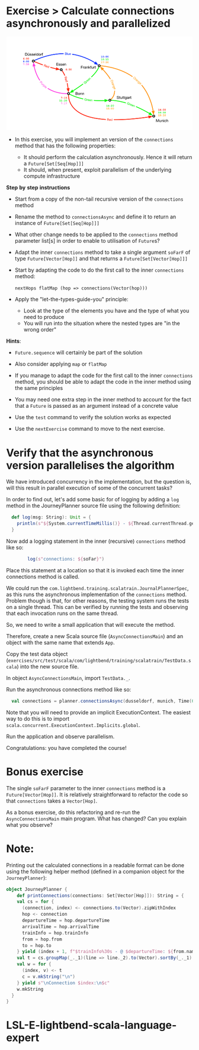 # Exercise > Calculate connections asynchronously and parallelized

![Calculate connections scenario](images/Calculate-connections-scenario.png)

- In this exercise, you will implement an version of the `connections`
  method that has the following properties:

  - It should perform the calculation asynchronously. Hence it will
    return a `Future[Set[Seq[Hop]]]`
  - It should, when present, exploit parallelism of the underlying
    compute infrastructure

**Step** **by** **step** **instructions**

- Start from a copy of the non-tail recursive version of the 
  `connections` method
- Rename the method to `connectionsAsync` and define it to return
  an instance of `Future[Set[Seq[Hop]]]`
- What other change needs to be applied to the `connections` method
  parameter list[s] in order to enable to utilisation of `Future`s?
- Adapt the inner `connections` method to take a single argument `soFarF` 
  of type `Future[Vector[Hop]]` and that returns a `Future[Set[Vector[Hop]]]`

- Start by adapting the code to do the first call to the inner
  `connections` method:
  
     `nextHops flatMap (hop => connections(Vector(hop)))`

- Apply the "let-the-types-guide-you" principle:
  - Look at the type of the elements you have and the type of what
    you need to produce
  - You will run into the situation where the nested types are
    "in the wrong order"

**Hints**:
  - `Future.sequence` will certainly be part of the solution
  - Also consider applying `map` or `flatMap`

- If you manage to adapt the code for the first call to the inner
  `connections` method, you should be able to adapt the code in
  the inner method using the same principles
- You may need one extra step in the inner method to account for the
  fact that a `Future` is passed as an argument instead of a 
  concrete value

- Use the `test` command to verify the solution works as expected

- Use the `nextExercise` command to move to the next exercise.

# Verify that the asynchronous version parallelises the algorithm

We have introduced concurrency in the implementation, but the question is,
will this result in parallel execution of some of the concurrent tasks?

In order to find out, let's add some basic for of logging by adding a `log`
method in the JourneyPlanner source file using the following definition:

```scala
  def log(msg: String): Unit = {
    println(s"${System.currentTimeMillis()} - ${Thread.currentThread.getName}: $msg")
  }
```

Now add a logging statement in the inner (recursive) `connections` method like so:

```scala
        log(s"connections: ${soFar}")
```

Place this statement at a location so that it is invoked each time the inner
connections method is called.

We could run the `com.lightbend.training.scalatrain.JournalPlannerSpec`, as this
runs the asynchronous implementation of the `connections` method. Problem though is
that, for other reasons, the testing system runs the tests on a single thread.
This can be verified by running the tests and observing that each invocation runs
on the same thread.

So, we need to write a small application that will execute the method.

Therefore, create a new Scala source file (`AsyncConnectionsMain`) and an object
with the same name that extends `App`.

Copy the test data object (`exercises/src/test/scala/com/lightbend/training/scalatrain/TestData.scala`)
into the new source file.

In object `AsyncConnectionsMain`, import `TestData._`.

Run the asynchronous connections method like so:

```scala
  val connections = planner.connectionsAsync(dusseldorf, munich, Time(6,0))
```

Note that you will need to provide an implicit ExecutionContext. The easiest way
to do this is to import `scala.concurrent.ExecutionContext.Implicits.global`.

Run the application and observe parallelism.

Congratulations: you have completed the course!

# Bonus exercise

The single `soFarF` parameter to the inner `connections` method is a
`Future[Vector[Hop]]`. It is relatively straightforward to refactor the code so
that `connections` takes a `Vector[Hop]`.

As a bonus exercise, do this refactoring and re-run the `AsyncConnectionsMain`
main program. What has changed? Can you explain what you observe?

# Note:

Printing out the calculated connections in a readable format can be done using the
following helper method (defined in a companion object for the `JourneyPlanner`):

```scala
object JourneyPlanner {
    def printConnections(connections: Set[Vector[Hop]]): String = {
    val cs = for {
      (connection, index) <- connections.to(Vector).zipWithIndex
      hop <- connection
      departureTime = hop.departureTime
      arrivalTime = hop.arrivalTime
      trainInfo = hop.trainInfo
      from = hop.from
      to = hop.to
    } yield (index + 1, f"$trainInfo%30s - @ $departureTime: ${from.name}%-20s - @ $arrivalTime: ${to.name}%-20s")
    val t = cs.groupMap(_._1)(line => line._2).to(Vector).sortBy(_._1)
    val w = for {
      (index, v) <- t
      c = v.mkString("\n")
    } yield s"\nConnection $index:\n$c"
    w.mkString
  }
}
```
# LSL-E-lightbend-scala-language-expert
